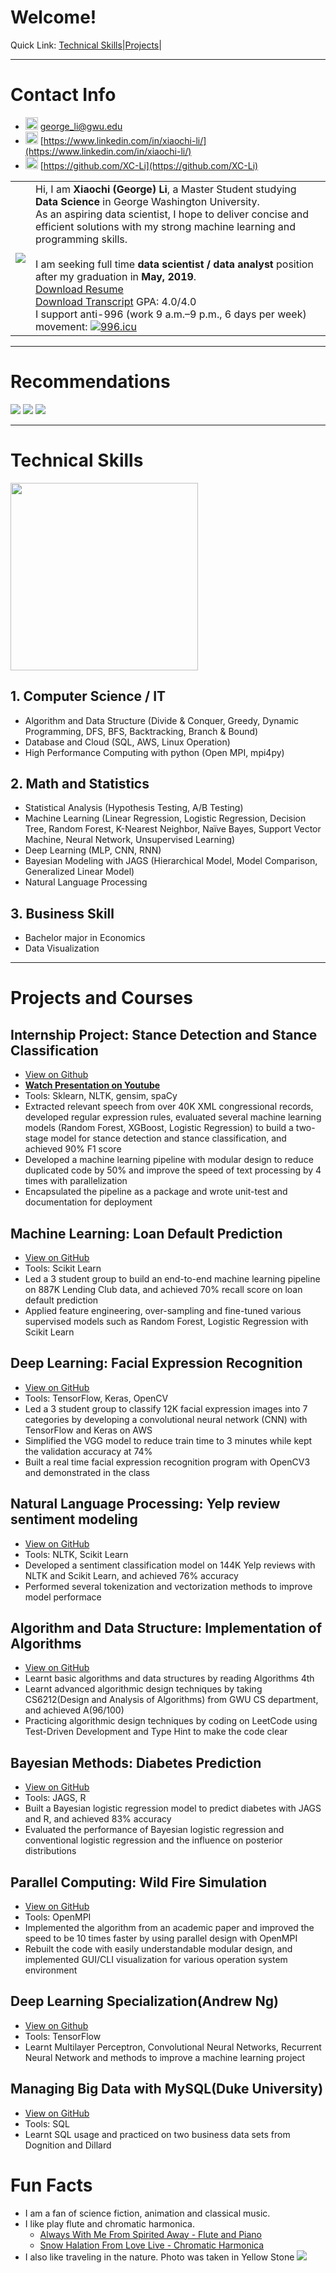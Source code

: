 # Welcome!
Quick Link: [Technical Skills](#technical-skills)|[Projects](#projects-and-courses)|

-----------------------
# Contact Info
- <img src="./image/gmail.png" width="20" height="20"> [george_li@gwu.edu](mailto:george_li@gwu.edu)
- <img src="./image/In-Blue-14.png" width="20" height="20"> [https://www.linkedin.com/in/xiaochi-li/](https://www.linkedin.com/in/xiaochi-li/)
- <img src="./image/GitHub-Mark-32px.png" width="20" height="20"> [https://github.com/XC-Li](https://github.com/XC-Li)

|  |  |
|----|----|
|![](./image/my_photo.jpg)|Hi, I am **Xiaochi (George) Li**, a Master Student studying **Data Science** in George Washington University.<br>As an aspiring data scientist, I hope to deliver concise and efficient solutions with my strong machine learning and programming skills.<br><br> I am seeking full time **data scientist / data analyst** position after my graduation in **May, 2019**. <br>[Download Resume](./document/Resume_Xiaochi_Li.pdf) <br> [Download Transcript](./document/Transcript_Xiaochi_Li.pdf) GPA: 4.0/4.0 <br>I support anti-996 (work 9 a.m.–9 p.m., 6 days per week) movement: [![996.icu](https://img.shields.io/badge/link-996.icu-red.svg)](https://996.icu)|

---------
# Recommendations
![](./image/daniel_recommendtaion.png)
![](./image/glen_recommendation.png)
![](./image/james_recommendation.png)

-----------------------

# Technical Skills 

<img src="./image/ds_3_circle.png" width="300" height="300">

## 1. Computer Science / IT
- Algorithm and Data Structure (Divide & Conquer, Greedy, Dynamic Programming, DFS, BFS, Backtracking, Branch & Bound)
- Database and Cloud (SQL, AWS, Linux Operation)
- High Performance Computing with python (Open MPI, mpi4py)
  
## 2. Math and Statistics
- Statistical Analysis (Hypothesis Testing, A/B Testing)
- Machine Learning (Linear Regression, Logistic Regression, Decision Tree, Random Forest, K-Nearest Neighbor, Naïve Bayes, Support Vector Machine, Neural Network, Unsupervised Learning)
- Deep Learning (MLP, CNN, RNN)
- Bayesian Modeling with JAGS (Hierarchical Model, Model Comparison, Generalized Linear Model)
- Natural Language Processing 

## 3. Business Skill
- Bachelor major in Economics
- Data Visualization 

---------------------------------------------

# Projects and Courses 

## Internship Project: Stance Detection and Stance Classification
- [View on Github](https://github.com/XC-Li/FiscalNote_Project)
- [**Watch Presentation on Youtube**](https://youtu.be/K4Q5sWeMpWk)
- Tools: Sklearn, NLTK, gensim, spaCy
- Extracted relevant speech from over 40K XML congressional records, developed regular expression rules, evaluated several machine learning models (Random Forest, XGBoost, Logistic Regression) to build a two-stage model for stance detection and stance classification, and achieved 90% F1 score
- Developed a machine learning pipeline with modular design to reduce duplicated code by 50% and improve the speed of text processing by 4 times with parallelization
- Encapsulated the pipeline as a package and wrote unit-test and documentation for deployment


## Machine Learning: Loan Default Prediction 
- [View on GitHub](https://github.com/XC-Li/Loan_Default_Prediction)
- Tools: Scikit Learn
- Led a 3 student group to build an end-to-end machine learning pipeline on 887K Lending Club data, and achieved 70% recall score on loan default prediction
- Applied feature engineering, over-sampling and fine-tuned various supervised models such as Random Forest, Logistic Regression with Scikit Learn

## Deep Learning: Facial Expression Recognition 
- [View on GitHub](https://github.com/XC-Li/Facial_Expression_Recognition)
- Tools: TensorFlow, Keras, OpenCV
- Led a 3 student group to classify 12K facial expression images into 7 categories by developing a convolutional neural network (CNN) with TensorFlow and Keras on AWS
- Simplified the VGG model to reduce train time to 3 minutes while kept the validation accuracy at 74%
- Built a real time facial expression recognition program with OpenCV3 and demonstrated in the class

## Natural Language Processing: Yelp review sentiment modeling
- [View on GitHub](https://github.com/XC-Li/Yelp_review_sentiment_modeling)
- Tools: NLTK, Scikit Learn
- Developed a sentiment classification model on 144K Yelp reviews with NLTK and Scikit Learn, and achieved 76% accuracy
- Performed several tokenization and vectorization methods to improve model performace

## Algorithm and Data Structure: Implementation of Algorithms 
- [View on GitHub](https://github.com/XC-Li/Algorithm_Practice_Python)
- Learnt basic algorithms and data structures by reading Algorithms 4th
- Learnt advanced algorithmic design techniques by taking CS6212(Design and Analysis of Algorithms) from GWU CS department, and achieved A(96/100)
- Practicing algorithmic design techniques by coding on LeetCode using Test-Driven Development and Type Hint to make the code clear

## Bayesian Methods: Diabetes Prediction
- [View on GitHub](https://github.com/XC-Li/Bayesian_Logistic_Regression_Pima)
- Tools: JAGS, R
- Built a Bayesian logistic regression model to predict diabetes with JAGS and R, and achieved 83% accuracy
- Evaluated the performance of Bayesian logistic regression and conventional logistic regression and the influence on posterior distributions

## Parallel Computing: Wild Fire Simulation
- [View on GitHub](https://github.com/XC-Li/Parallel_CellularAutomaton_Wildfire)
- Tools: OpenMPI
- Implemented the algorithm from an academic paper and improved the speed to be 10 times faster by using parallel design with OpenMPI
- Rebuilt the code with easily understandable modular design, and implemented GUI/CLI visualization for various operation system environment

## Deep Learning Specialization(Andrew Ng)
- [View on Github](https://github.com/XC-Li/Deep_Learning_Andrew_Ng)
- Tools: TensorFlow
- Learnt Multilayer Perceptron, Convolutional Neural Networks, Recurrent Neural Network and methods to improve a machine learning project

## Managing Big Data with MySQL(Duke University)
- [View on GitHub](https://github.com/XC-Li/SQL_Visualization_Practice/tree/master/SQL_Duke)
- Tools: SQL
- Learnt SQL usage and practiced on two business data sets from Dognition and Dillard

# Fun Facts
- I am a fan of science fiction, animation and classical music.
- I like play flute and chromatic harmonica. 
  - [Always With Me From Spirited Away - Flute and Piano](https://www.bilibili.com/video/av15967598)
  - [Snow Halation From Love Live - Chromatic Harmonica](https://www.bilibili.com/video/av1916820)
- I also like traveling in the nature. Photo was taken in Yellow Stone
![](./image/yellow_stone.JPG)
